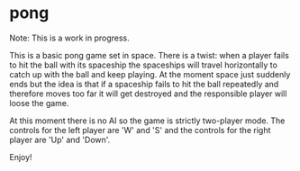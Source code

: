 # pong

Note: This is a work in progress.

This is a basic pong game set in space. There is a twist: when a player fails to hit the ball with its spaceship the spaceships will travel horizontally to catch up with the ball and keep playing. At the moment space just suddenly ends but the idea is that if a spaceship fails to hit the ball repeatedly and therefore moves too far it will get destroyed and the responsible player will loose the game.

At this moment there is no AI so the game is strictly two-player mode. The controls for the left player are 'W' and 'S' and the controls for the right player are 'Up' and 'Down'.

Enjoy!

